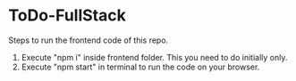 # ToDo-FullStack


Steps to run the frontend code of this repo.
1. Execute "npm i" inside frontend folder. This you need to do initially only.
2. Execute "npm start" in terminal to run the code on your browser.
